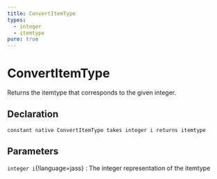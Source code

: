```yaml
---
title: ConvertItemType
types:
  - integer
  - itemtype
pure: true
---
```


# ConvertItemType
Returns the itemtype that corresponds to the given integer.

## Declaration

```jass
constant native ConvertItemType takes integer i returns itemtype
```

## Parameters
`integer i`{!language=jass}
: The integer representation of the itemtype
